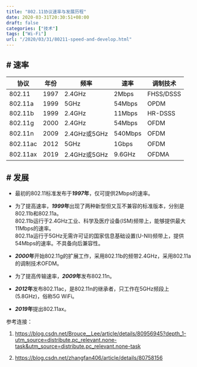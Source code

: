 ```yaml
---
title: "802.11协议速率与发展历程"
date: 2020-03-31T20:30:51+08:00
draft: false
categories: ["技术"]
tags: ["Wi-Fi"]
url: "/2020/03/31/80211-speed-and-develop.html"
---
```


## # 速率

| 协议     | 年份 | 频率         | 速率    | 调制技术  |
| -------- | ---- | ------------ | ------- | --------- |
| 802.11   | 1997 | 2.4GHz       | 2Mbps   | FHSS/DSSS |
| 802.11a  | 1999 | 5GHz         | 54Mbps  | OPDM      |
| 802.11b  | 1999 | 2.4GHz       | 11Mbps  | HR-DSSS   |
| 802.11g  | 2000 | 2.4GHz       | 54Mbps  | OFDM      |
| 802.11n  | 2009 | 2.4GHz或5GHz | 540Mbps | OFDM      |
| 802.11ac | 2012 | 5GHz         | 1Gbps   | OFDM      |
| 802.11ax | 2019 | 2.4GHz或5GHz | 9.6GHz  | OFDMA     |



## # 发展

- 最初的802.11标准发布于***1997*年**，仅可提供2Mbps的速率。

- 为了提高速率，***1999*年**出现了两种新型但又互不兼容的标准版本，分别是802.11b和802.11a。  
  802.11b运行于2.4GHz工业、科学及医疗设备(ISM)频带上，能够提供最大11Mbps的速率。  
  802.11a运行于5GHz无需许可证的国家信息基础设置(U-NII)频带上，提供54Mbps的速率。不具备向后兼容性。

- ***2000*年**开始802.11g的扩展工作，采用802.11b的频带2.4GHz，采用802.11a的调制技术OFDM。

- 为了提高传输速率，***2009*年**发布802.11n。

- ***2012*年**发布802.11ac，是802.11n的继承者，只工作在5GHz频段上(5.8GHz)，俗称5G WiFi。

- ***2019*年**提出802.11ax。





参考连接：

1. https://blog.csdn.net/Brouce__Lee/article/details/80956945?depth_1-utm_source=distribute.pc_relevant.none-task&utm_source=distribute.pc_relevant.none-task

2. https://blog.csdn.net/zhangfan406/article/details/80758156

